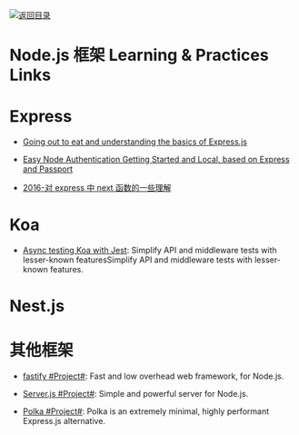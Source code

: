 [![返回目录](https://user-images.githubusercontent.com/5803001/38079637-ff0abcf0-3371-11e8-9b76-ad651620afc7.jpg)](https://github.com/wxyyxc1992/Awesome-Links) 


# Node.js 框架 Learning & Practices Links

# Express

* [Going out to eat and understanding the basics of Express.js](https://parg.co/UKZ)

* [Easy Node Authentication Getting Started and Local, based on Express and Passport](https://scotch.io/tutorials/easy-node-authentication-setup-and-local)

- [2016-对 express 中 next 函数的一些理解](https://cnodejs.org/topic/5757e80a8316c7cb1ad35bab)


# Koa

* [Async testing Koa with Jest](https://hackernoon.com/async-testing-koa-with-jest-1b6e84521b71?source=linkShare-fe48c4221a4c-1508838328): Simplify API and middleware tests with lesser-known featuresSimplify API and middleware tests with lesser-known features.

# Nest.js

# 其他框架

* [fastify #Project#](https://github.com/fastify/fastify): Fast and low overhead web framework, for Node.js.

* [Server.js #Project#](https://github.com/franciscop/server): Simple and powerful server for Node.js.

* [Polka #Project#](https://github.com/lukeed/polka): Polka is an extremely minimal, highly performant Express.js alternative.
